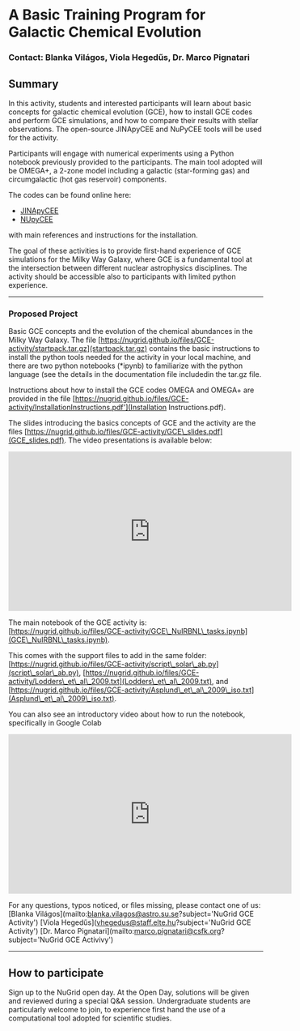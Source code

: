 # A Basic Training Program for Galactic Chemical Evolution
### Contact: Blanka Világos, Viola Hegedűs, Dr. Marco Pignatari

## Summary 

In this activity, students and interested participants will learn about basic concepts for galactic chemical evolution (GCE), how to install GCE codes and perform GCE simulations, and how to compare their results with stellar observations. The open-source JINApyCEE and NuPyCEE tools will be used for the activity.  

Participants will engage with numerical experiments using a Python notebook previously provided to the participants. The main tool adopted will be OMEGA+, a 2-zone model including a galactic (star-forming gas) and circumgalactic (hot gas reservoir) components.

The codes can be found online here:

- [JINApyCEE](https://github.com/becot85/JINAPyCEE)
- [NUpyCEE]( https://github.com/NuGrid/NuPyCEE)

with main references and instructions for the installation.


The goal of these activities is to provide first-hand experience of GCE simulations for the Milky Way Galaxy, where GCE is a fundamental tool at the intersection between different nuclear astrophysics disciplines. The activity should be accessible also to participants with limited python experience.

---
### Proposed Project 

Basic GCE concepts and the evolution of the chemical abundances in the Milky Way Galaxy.
The file [https://nugrid.github.io/files/GCE-activity/startpack.tar.gz](startpack.tar.gz) contains the basic instructions to install the python tools needed for the activity in your local machine, and there are two python notebooks (*ipynb) to familiarize with the python language (see the details in the documentation file includedin the tar.gz file.

Instructions about how to install the GCE codes OMEGA and OMEGA+ are provided
in the file [https://nugrid.github.io/files/GCE-activity/InstallationInstructions.pdf'](Installation
Instructions.pdf). 

The slides introducing the basics concepts of GCE and the activity are the
files [https://nugrid.github.io/files/GCE-activity/GCE\_slides.pdf](GCE_slides.pdf). 
The video presentations is available below: 
<iframe width="560" height="315" src="https://www.youtube.com/embed/7lRQls5AT5A?si=HxRVPh4OEHdAohXU" title="YouTube video player" frameborder="0" allow="accelerometer; autoplay; clipboard-write; encrypted-media; gyroscope; picture-in-picture; web-share" referrerpolicy="strict-origin-when-cross-origin" allowfullscreen></iframe>

The main notebook of the GCE activity is: [https://nugrid.github.io/files/GCE-activity/GCE\_NuIRBNL\_tasks.ipynb](GCE\_NuIRBNL\_tasks.ipynb).

This comes with the support files to add in the same folder: 
[https://nugrid.github.io/files/GCE-activity/script\_solar\_ab.py](script\_solar\_ab.py), 
[https://nugrid.github.io/files/GCE-activity/Lodders\_et\_al\_2009.txt](Lodders\_et\_al\_2009.txt),
and [https://nugrid.github.io/files/GCE-activity/Asplund\_et\_al\_2009\_iso.txt](Asplund\_et\_al\_2009\_iso.txt).

You can also see an introductory video about how to run the notebook, specifically in Google Colab
<iframe width="560" height="315" src="https://www.youtube.com/embed/Ok6Tcf0xhck?si=fdhWbkYaTC6zWrj8" title="YouTube video player" frameborder="0" allow="accelerometer; autoplay; clipboard-write; encrypted-media; gyroscope; picture-in-picture; web-share" referrerpolicy="strict-origin-when-cross-origin" allowfullscreen></iframe>
  
For any questions, typos noticed, or files missing, please contact one of us:
[Blanka Világos](mailto:blanka.vilagos@astro.su.se?subject='NuGrid GCE Activity')
[Viola Hegedűs](vhegedus@staff.elte.hu?subject='NuGrid GCE Activity') 
[Dr. Marco Pignatari](mailto:marco.pignatari@csfk.org?subject='NuGrid GCE Activivy')


---
## How to participate

Sign up to the NuGrid open day.
At the Open Day, solutions will be given and reviewed during a special Q&A session. Undergraduate students are particularly
welcome to join, to experience first hand the use of a computational tool adopted for scientific studies.


